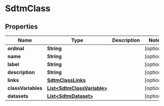 

# SdtmClass


## Properties

| Name | Type | Description | Notes |
|------------ | ------------- | ------------- | -------------|
|**ordinal** | **String** |  |  [optional] |
|**name** | **String** |  |  [optional] |
|**label** | **String** |  |  [optional] |
|**description** | **String** |  |  [optional] |
|**links** | [**SdtmClassLinks**](SdtmClassLinks.md) |  |  [optional] |
|**classVariables** | [**List&lt;SdtmClassVariable&gt;**](SdtmClassVariable.md) |  |  [optional] |
|**datasets** | [**List&lt;SdtmDataset&gt;**](SdtmDataset.md) |  |  [optional] |



